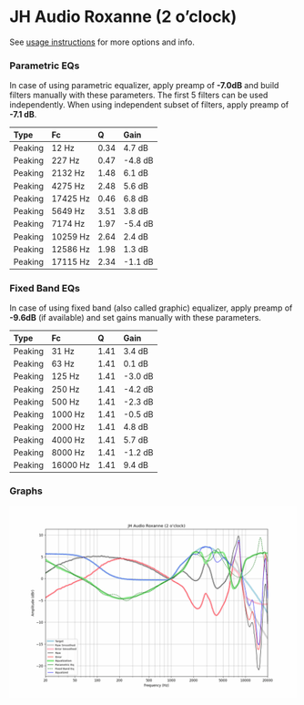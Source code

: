 # JH Audio Roxanne (2 o’clock)
See [usage instructions](https://github.com/jaakkopasanen/AutoEq#usage) for more options and info.

### Parametric EQs
In case of using parametric equalizer, apply preamp of **-7.0dB** and build filters manually
with these parameters. The first 5 filters can be used independently.
When using independent subset of filters, apply preamp of **-7.1 dB**.

| Type    | Fc       |    Q | Gain    |
|:--------|:---------|:-----|:--------|
| Peaking | 12 Hz    | 0.34 | 4.7 dB  |
| Peaking | 227 Hz   | 0.47 | -4.8 dB |
| Peaking | 2132 Hz  | 1.48 | 6.1 dB  |
| Peaking | 4275 Hz  | 2.48 | 5.6 dB  |
| Peaking | 17425 Hz | 0.46 | 6.8 dB  |
| Peaking | 5649 Hz  | 3.51 | 3.8 dB  |
| Peaking | 7174 Hz  | 1.97 | -5.4 dB |
| Peaking | 10259 Hz | 2.64 | 2.4 dB  |
| Peaking | 12586 Hz | 1.98 | 1.3 dB  |
| Peaking | 17115 Hz | 2.34 | -1.1 dB |

### Fixed Band EQs
In case of using fixed band (also called graphic) equalizer, apply preamp of **-9.6dB**
(if available) and set gains manually with these parameters.

| Type    | Fc       |    Q | Gain    |
|:--------|:---------|:-----|:--------|
| Peaking | 31 Hz    | 1.41 | 3.4 dB  |
| Peaking | 63 Hz    | 1.41 | 0.1 dB  |
| Peaking | 125 Hz   | 1.41 | -3.0 dB |
| Peaking | 250 Hz   | 1.41 | -4.2 dB |
| Peaking | 500 Hz   | 1.41 | -2.3 dB |
| Peaking | 1000 Hz  | 1.41 | -0.5 dB |
| Peaking | 2000 Hz  | 1.41 | 4.8 dB  |
| Peaking | 4000 Hz  | 1.41 | 5.7 dB  |
| Peaking | 8000 Hz  | 1.41 | -1.2 dB |
| Peaking | 16000 Hz | 1.41 | 9.4 dB  |

### Graphs
![](./JH%20Audio%20Roxanne%20(2%20o%E2%80%99clock).png)